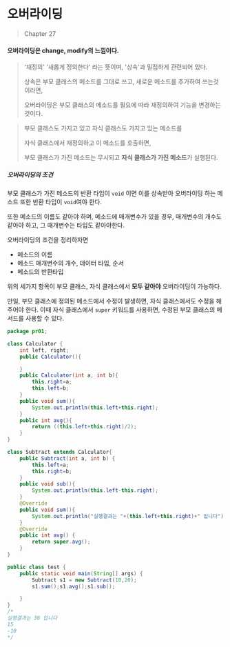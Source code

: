 # 오버라이딩

> Chapter 27



#### 오버라이딩은 change, modify의 느낌이다.

> '재정의' '새롭게 정의한다' 라는 뜻이며, '상속'과 밀접하게 관련되어 있다.
>
> 상속은 부모 클래스의 메소드를 그대로 쓰고, 새로운 메소드를 추가하여 쓰는것 이라면, 
>
> 오버라이딩은 부모 클래스의 메소드를 필요에 따라 재정의하여 기능을 변경하는 것이다.

> 부모 클래스도 가지고 있고 자식 클래스도 가지고 있는 메소드를
>
> 자식 클래스에서 재정의하고 이 메소드를 호출하면, 
>
> 부모 클래스가 가진 메소드는 무시되고 **자식 클래스가 가진 메소드**가 실행된다.



##### 오버라이딩의 조건

부모 클래스가 가진 메소드의 반환 타입이 `void` 이면 이를 상속받아 오버라이딩 하는 메소드 또한 반환 타입이 `void`여야 한다. 

또한 메소드의 이름도 같아야 하며, 메소드에 매개변수가 있을 경우, 매개변수의 개수도 같아야 하고,  그 매개변수는 타입도 같아야한다.



오버라이딩의 조건을 정리하자면

- 메소드의 이름
- 메소드 매개변수의 개수, 데이터 타입, 순서
- 메소드의 반환타입

위의 세가지 항목이 부모 클래스, 자식 클래스에서 **모두 같아야** 오버라이딩이 가능하다.



만일, 부모 클래스에 정의된 메소드에서 수정이 발생하면, 자식 클래스에서도 수정을 해주어야 한다. 이때 자식 클래스에서 `super` 키워드를 사용하면, 수정된 부모 클래스의 메서드를 사용할 수 있다.



```java
package pr01;

class Calculator {
    int left, right;
    public Calculator(){

    }
    public Calculator(int a, int b){
        this.right=a;
        this.left=b;
    }
    public void sum(){
        System.out.println(this.left+this.right);
    }
    public int avg(){
        return ((this.left+this.right)/2);
    }
}

class Subtract extends Calculator{
    public Subtract(int a, int b) {
        this.left=a;
        this.right=b;
    }
    public void sub(){
        System.out.println(this.left-this.right);
    }
    @Override
    public void sum(){
        System.out.println("실행결과는 "+(this.left+this.right)+" 입니다");
    }
    @Override
    public int avg() {
        return super.avg();
    }
}

public class test {
    public static void main(String[] args) {
        Subtract s1 = new Subtract(10,20);
        s1.sum();s1.avg();s1.sub();

    }
}
/*
실행결과는 30 입니다
15
-10
*/
```



